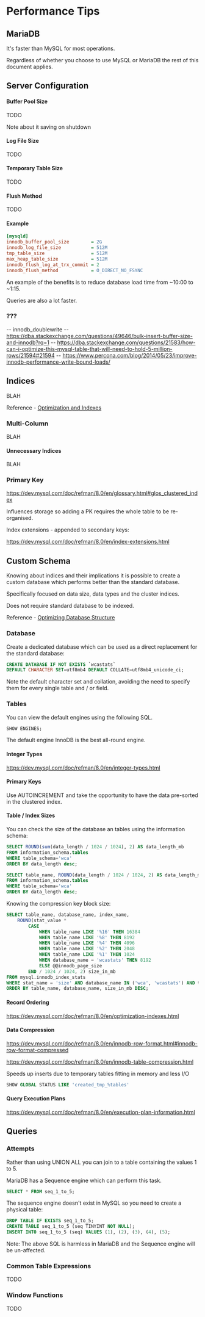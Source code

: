 # Performance Tips

## MariaDB

It's faster than MySQL for most operations.

Regardless of whether you choose to use MySQL or MariaDB the rest of this document applies.



## Server Configuration

#### Buffer Pool Size

TODO

Note about it saving on shutdown

#### Log File Size

TODO

#### Temporary Table Size

TODO

#### Flush Method

TODO

#### Example

```ini
[mysqld]
innodb_buffer_pool_size        = 2G
innodb_log_file_size           = 512M
tmp_table_size                 = 512M
max_heap_table_size            = 512M
innodb_flush_log_at_trx_commit = 2
innodb_flush_method            = O_DIRECT_NO_FSYNC
```

An example of the benefits is to reduce database load time from ~10:00 to ~1:15.

Queries are also a lot faster.



### ???

-- innodb_doublewrite
-- https://dba.stackexchange.com/questions/49646/bulk-insert-buffer-size-and-innodb?rq=1
-- https://dba.stackexchange.com/questions/21583/how-can-i-optimize-this-mysql-table-that-will-need-to-hold-5-million-rows/21594#21594
-- https://www.percona.com/blog/2014/05/23/improve-innodb-performance-write-bound-loads/



## Indices

BLAH

Reference - [Optimization and Indexes](https://dev.mysql.com/doc/refman/8.0/en/optimization-indexes.html)



### Multi-Column

BLAH



#### Unnecessary Indices

BLAH



### Primary Key

https://dev.mysql.com/doc/refman/8.0/en/glossary.html#glos_clustered_index

Influences storage so adding a PK requires the whole table to be re-organised.

Index extensions - appended to secondary keys:

https://dev.mysql.com/doc/refman/8.0/en/index-extensions.html



## Custom Schema

Knowing about indices and their implications it is possible to create a custom database which performs better than the standard database.

Specifically focused on data size, data types and the cluster indices.

Does not require standard database to be indexed.

Reference - [Optimizing Database Structure](https://dev.mysql.com/doc/refman/8.0/en/optimizing-database-structure.html)



### Database

Create a dedicated database which can be used as a direct replacement for the standard database:

```sql
CREATE DATABASE IF NOT EXISTS `wcastats`
DEFAULT CHARACTER SET=utf8mb4 DEFAULT COLLATE=utf8mb4_unicode_ci;
```

Note the default character set and collation, avoiding the need to specify them for every single table and / or field.



### Tables

You can view the default engines using the following SQL.

```sql
SHOW ENGINES;
```

The default engine InnoDB is the best all-round engine.



#### Integer Types

<https://dev.mysql.com/doc/refman/8.0/en/integer-types.html>



#### Primary Keys

Use AUTOINCREMENT and take the opportunity to have the data pre-sorted in the clustered index.



#### Table / Index Sizes

You can check the size of the database an tables using the information schema:

```sql
SELECT ROUND(sum(data_length / 1024 / 1024), 2) AS data_length_mb
FROM information_schema.tables
WHERE table_schema='wca'
ORDER BY data_length desc;

SELECT table_name, ROUND(data_length / 1024 / 1024, 2) AS data_length_mb
FROM information_schema.tables
WHERE table_schema='wca'
ORDER BY data_length desc;
```

Knowing the compression key block size:

```sql
SELECT table_name, database_name, index_name,
	ROUND(stat_value *
		CASE
			WHEN table_name LIKE '%16' THEN 16384
			WHEN table_name LIKE '%8' THEN 8192
			WHEN table_name LIKE '%4' THEN 4096
			WHEN table_name LIKE '%2' THEN 2048
			WHEN table_name LIKE '%1' THEN 1024
            WHEN database_name = 'wcastats' THEN 8192
			ELSE @@innodb_page_size
		END / 1024 / 1024, 2) size_in_mb
FROM mysql.innodb_index_stats
WHERE stat_name = 'size' AND database_name IN ('wca', 'wcastats') AND table_name like 'Results%'
ORDER BY table_name, database_name, size_in_mb DESC;
```



#### Record Ordering

<https://dev.mysql.com/doc/refman/8.0/en/optimization-indexes.html>



#### Data Compression

<https://dev.mysql.com/doc/refman/8.0/en/innodb-row-format.html#innodb-row-format-compressed>

<https://dev.mysql.com/doc/refman/8.0/en/innodb-table-compression.html>

Speeds up inserts due to temporary tables fitting in memory and less I/O

```sql
SHOW GLOBAL STATUS LIKE 'created_tmp_%tables'
```





#### Query Execution Plans

<https://dev.mysql.com/doc/refman/8.0/en/execution-plan-information.html>





## Queries

### Attempts

Rather than using UNION ALL you can join to a table containing the values 1 to 5.

MariaDB has a Sequence engine which can perform this task.

```sql
SELECT * FROM seq_1_to_5;
```

The sequence engine doesn't exist in MySQL so you need to create a physical table:

```sql
DROP TABLE IF EXISTS seq_1_to_5;
CREATE TABLE seq_1_to_5 (seq TINYINT NOT NULL);
INSERT INTO seq_1_to_5 (seq) VALUES (1), (2), (3), (4), (5);
```

Note: The above SQL is harmless in MariaDB and the Sequence engine will be un-affected. 



### Common Table Expressions

TODO



### Window Functions

TODO